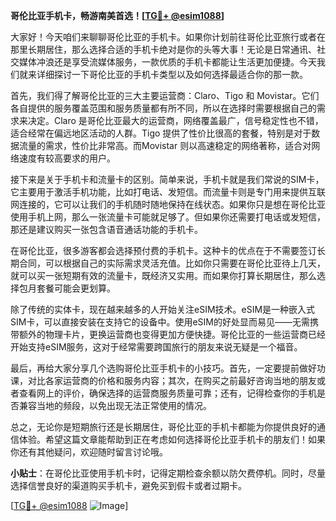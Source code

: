 **哥伦比亚手机卡，畅游南美首选！[[TG💪+ @esim1088](https://t.me/s/esim1088)]**

大家好！今天咱们来聊聊哥伦比亚的手机卡。如果你计划前往哥伦比亚旅行或者在那里长期居住，那么选择合适的手机卡绝对是你的头等大事！无论是日常通讯、社交媒体冲浪还是享受流媒体服务，一款优质的手机卡都能让生活更加便捷。今天我们就来详细探讨一下哥伦比亚的手机卡类型以及如何选择最适合你的那一款。

首先，我们得了解哥伦比亚的三大主要运营商：Claro、Tigo 和 Movistar。它们各自提供的服务覆盖范围和服务质量都有所不同，所以在选择时需要根据自己的需求来决定。Claro 是哥伦比亚最大的运营商，网络覆盖最广，信号稳定性也不错，适合经常在偏远地区活动的人群。Tigo 提供了性价比很高的套餐，特别是对于数据流量的需求，性价比非常高。而Movistar 则以高速稳定的网络著称，适合对网络速度有较高要求的用户。

接下来是关于手机卡和流量卡的区别。简单来说，手机卡就是我们常说的SIM卡，它主要用于激活手机功能，比如打电话、发短信。而流量卡则是专门用来提供互联网连接的，它可以让我们的手机随时随地保持在线状态。如果你只是想在哥伦比亚使用手机上网，那么一张流量卡可能就足够了。但如果你还需要打电话或发短信，那还是建议购买一张包含语音通话功能的手机卡。

在哥伦比亚，很多游客都会选择预付费的手机卡。这种卡的优点在于不需要签订长期合同，可以根据自己的实际需求灵活充值。比如你只需要在哥伦比亚待上几天，就可以买一张短期有效的流量卡，既经济又实用。而如果你打算长期居住，那么选择包月套餐可能会更划算。

除了传统的实体卡，现在越来越多的人开始关注eSIM技术。eSIM是一种嵌入式SIM卡，可以直接安装在支持它的设备中。使用eSIM的好处显而易见——无需携带额外的物理卡片，更换运营商也变得更加方便快捷。哥伦比亚的一些运营商已经开始支持eSIM服务，这对于经常需要跨国旅行的朋友来说无疑是一个福音。

最后，再给大家分享几个选购哥伦比亚手机卡的小技巧。首先，一定要提前做好功课，对比各家运营商的价格和服务内容；其次，在购买之前最好咨询当地的朋友或者查看网上的评价，确保选择的运营商服务质量可靠；还有，记得检查你的手机是否兼容当地的频段，以免出现无法正常使用的情况。

总之，无论你是短期旅行还是长期居住，哥伦比亚的手机卡都能为你提供良好的通信体验。希望这篇文章能帮助到正在考虑如何选择哥伦比亚手机卡的朋友们！如果你还有其他疑问，欢迎随时留言讨论哦。

**小贴士**：在哥伦比亚使用手机卡时，记得定期检查余额以防欠费停机。同时，尽量选择信誉良好的渠道购买手机卡，避免买到假卡或者过期卡。

[[TG💪+ @esim1088](https://t.me/s/esim1088) ![Image](https://i.postimg.cc/4NQfJmqS/Snipaste-2025-05-13-00-14-12.png)]